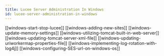 ```yaml
---
title: Lucee Server Administration In Windows
id: lucee-server-administration-in-windows
---
```


[[windows-start-stop-lucee]]
[[windows-adding-new-sites]]
[[windows-update-memory-settings]]
[[windows-utilizing-tomcat-built-in-web-server]]
[[windows-updating-tomcat-server-xml-file]]
[[windows-updating-uriworkermap-properties-file]]
[[windows-implementing-log-rotation-with-log4j]]
[[windows-configuring-SES-url-on-windows-os]]